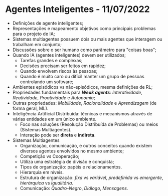 # Agentes Inteligentes - 11/07/2022

- Definições de agente inteligentes;
- Representações e mapeamento objetivos como principais problemas para o projeto de IA;
- Sistemas multiagentes possuem dois ou mais agentes que interagem ou trabalham em conjunto;
- Discussões sobre o ser humano como parâmetro para "coisas boas";
- Quando IA (agentes inteligentes) devem ser utilizados;
  - Tarefas grandes e complexas;
  - Decisões precisam ser feitos em rapidez;
  - Quando envolvem riscos às pessoas;
  - Quando é muito caro ou difícil manter um grupo de pessoas controlando um software;
- Ambientes episódicos vs não-episódicos, mesma definições de RL;
- Propriedades fundamentais para ***Weak agents***: *Interatividade*, *Reatividade*, *Proatividade* e *Autonomia*;
- Outras propriedades: *Mobilidade*, *Racionalidade* e *Aprendizagem* (de forma geral, ML).
- Inteligência Artificial Distribuída: técnicas e mecanismos através de várias entidades em um único ambiente.
  - Foco nas soluções (Resolução Distribuída de Problemas) ou meios (Sistemas Multiagentes).
  - Interação pode ser **direta** e **indireta**.
- Sistemas Multiagentes
  - Organização, comunicação, e outros conceitos quando existem diversos agentes envolvidos no mesmo ambiente;
  - Competição vs Cooperação;
  - Utiliza uma estratégia de divisão e conquista;
  - Tipos de organização: papéis e relacionamentos.
  - Hierarquia em níveis.
  - Estrutura de organização: *fixa* vs *variável*, *predefinida* vs *emergente*, *hierárquica* vs *igualitária*.
  - Comunicação: *Quadro-Negro*, *Diálogo*, *Mensagens*.